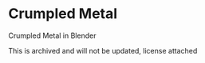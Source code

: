 # Crumpled Metal

Crumpled Metal in Blender

This is archived and will not be updated, license attached
